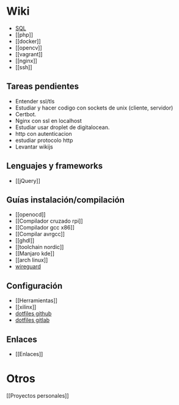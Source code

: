 # Wiki

* [SQL](SQL)
* [[php]]
* [[docker]]
* [[opencv]]
* [[vagrant]]
* [[nginx]]
* [[ssh]]

## Tareas pendientes

* Entender ssl/tls
* Estudiar y hacer codigo con sockets de unix (cliente, servidor)
* Certbot.
* Nginx con ssl en localhost
* Estudiar usar droplet de digitalocean.
* http con autenticacion
* estudiar protocolo http
* Levantar wikijs 

## Lenguajes y frameworks
* [[jQuery]]

## Guías instalación/compilación

* [[openocd]]
* [[Compilador cruzado rpi]]
* [[Compilador gcc x86]]
* [[Compilar avrgcc]]
* [[ghdl]]
* [[toolchain nordic]]
* [[Manjaro kde]]
* [[arch linux]]
* [wireguard](wireguard)

## Configuración

* [[Herramientas]]
* [[xilinx]]
* [dotfiles github](https://github.com/andres7293/dotfiles)
* [dotfiles gitlab](https://gitlab.com/andres7293/dotfiles)

## Enlaces

* [[Enlaces]]

# Otros

[[Proyectos personales]]
